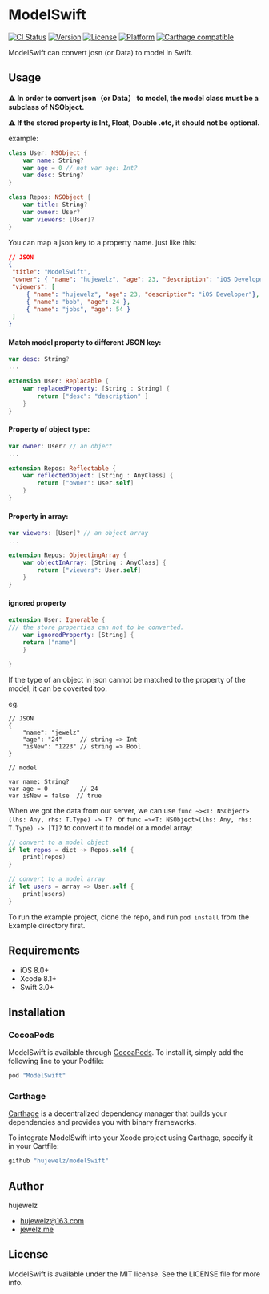 # ModelSwift

[![CI Status](http://img.shields.io/travis/huluobobo/ModelSwift.svg?style=flat)](https://travis-ci.org/huluobobo/ModelSwift)
[![Version](https://img.shields.io/cocoapods/v/ModelSwift.svg?style=flat)](http://cocoapods.org/pods/ModelSwift)
[![License](https://img.shields.io/cocoapods/l/ModelSwift.svg?style=flat)](http://cocoapods.org/pods/ModelSwift)
[![Platform](https://img.shields.io/cocoapods/p/ModelSwift.svg?style=flat)](http://cocoapods.org/pods/ModelSwift)
[![Carthage compatible](https://img.shields.io/badge/Carthage-compatible-4BC51D.svg?style=flat)](https://github.com/Carthage/Carthage)

ModelSwift can convert josn (or Data) to model in Swift.

## Usage
**:warning: In order to convert json（or Data） to model, the model  class must be a subclass of NSObject.**

**:warning: If the stored property is Int, Float, Double .etc, it should not be optional.**

example:
```swift
class User: NSObject {
    var name: String?
    var age = 0 // not var age: Int?
    var desc: String?
}

class Repos: NSObject {
    var title: String?
    var owner: User?
    var viewers: [User]?
}
```
You can map a json key  to a property name. 
just like this:

```json
// JSON
{
 "title": "ModelSwift",
 "owner": { "name": "hujewelz", "age": 23, "description": "iOS Developer" },
 "viewers": [
     { "name": "hujewelz", "age": 23, "description": "iOS Developer"},
     { "name": "bob", "age": 24 },
     { "name": "jobs", "age": 54 }
 ]
}

```

#### Match model property to different JSON key:

```swift
var desc: String?
...

extension User: Replacable {
    var replacedProperty: [String : String] {
        return ["desc": "description" ]
    }
}
```
#### Property of object type:

```swift
var owner: User? // an object
...

extension Repos: Reflectable {
    var reflectedObject: [String : AnyClass] {
        return ["owner": User.self]
    }
}
```

#### Property in array:

```swift
var viewers: [User]? // an object array
...

extension Repos: ObjectingArray {
    var objectInArray: [String : AnyClass] {
        return ["viewers": User.self]
    }
}

```

#### ignored property

```swift
extension User: Ignorable {
/// the store properties can not to be converted.
    var ignoredProperty: [String] {
    return ["name"]
    }

}
```

If the type of an object in json cannot be matched to the property of the model, it can be coverted too.

eg.
```
// JSON
{
    "name": "jewelz"
    "age": "24"     // string => Int
    "isNew": "1223" // string => Bool
}

// model

var name: String?
var age = 0         // 24 
var isNew = false  // true

```

When we got the data from our server, we can use 
`func ~><T: NSObject>(lhs: Any, rhs: T.Type) -> T? ` or `func =><T: NSObject>(lhs: Any, rhs: T.Type) -> [T]?`
 to convert it to model or a model array:

```swift
// convert to a model object
if let repos = dict ~> Repos.self {
    print(repos)
}

// convert to a model array
if let users = array => User.self {
	print(users)
}

```

To run the example project, clone the repo, and run `pod install` from the Example directory first.

## Requirements
* iOS 8.0+
* Xcode 8.1+
* Swift 3.0+

## Installation
### CocoaPods
ModelSwift is available through [CocoaPods](http://cocoapods.org). To install
it, simply add the following line to your Podfile:

```ruby
pod "ModelSwift"
```
### Carthage
[Carthage](https://github.com/Carthage/Carthage) is a decentralized dependency manager that builds your dependencies and provides you with binary frameworks.

To integrate ModelSwift into your Xcode project using Carthage, specify it in your Cartfile:
```ruby
github "hujewelz/modelSwift"
```
## Author

hujewelz

* hujewelz@163.com 
* [jewelz.me](http://jewelz.me)

## License

ModelSwift is available under the MIT license. See the LICENSE file for more info.


